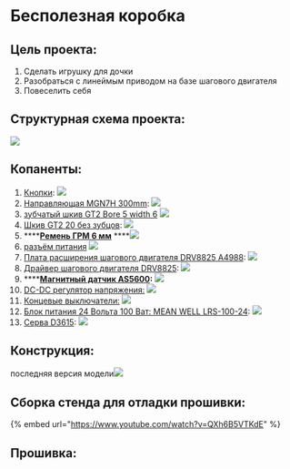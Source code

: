 # Бесполезная коробка

## Цель проекта:

1. Сделать игрушку для дочки
2. Разобраться с линеймым приводом на базе шагового двигателя
3. Повеселить себя

## Структурная схема проекта:

 

![](.gitbook/assets/photo5352776780357939252.jpg)

## Копаненты:



1. [Кнопки](https://aliexpress.ru/item/10pcs-Mini-12mm-Toggle-Rocker-Switch-6-Pins-2-Position-3-Position-ON-OFF-ON-OFF/4000238840867.html?spm=a2g0s.9042311.0.0.264d33edreTiCg&_ga=2.268409480.721664696.1612051115-530682806.1605135245&_gac=1.114393461.1610796936.CjwKCAiAuoqABhAsEiwAdSkVVCUs5nTX80VVDpcnxLvB3kZpXs2zuaedRuR_P9vpGu__abLf1sHESBoCMw4QAvD_BwE): ![](.gitbook/assets/screenshot-from-2021-02-02-12-42-39.png) 
2. [Направляющая MGN7H 300mm](https://aliexpress.ru/item/MGN7-MGN12-MGN15-MGN9-L-100-200-350-500-600-800mm-miniature-linear-rail-slide-1pcs/4000264234020.html?spm=a2g0s.9042311.0.0.264d33edV28rk1&_ga=2.58105772.721664696.1612051115-530682806.1605135245&_gac=1.52601434.1610796936.CjwKCAiAuoqABhAsEiwAdSkVVCUs5nTX80VVDpcnxLvB3kZpXs2zuaedRuR_P9vpGu__abLf1sHESBoCMw4QAvD_BwE): ![](.gitbook/assets/screenshot-from-2021-02-02-12-46-36.png) 
3. [зубчатый шкив GT2 Bore 5 width 6](https://aliexpress.ru/item/High-Quality-GT2-Timing-Pulley-20-teeth-Bore-5mm-8mm-Aluminum-2GT-Synchronous-Wheel-3D-Printer/4000898906136.html?spm=a2g0s.9042311.0.0.264d33edffujk0&_ga=2.61209386.721664696.1612051115-530682806.1605135245&_gac=1.82479716.1610796936.CjwKCAiAuoqABhAsEiwAdSkVVCUs5nTX80VVDpcnxLvB3kZpXs2zuaedRuR_P9vpGu__abLf1sHESBoCMw4QAvD_BwE) ![](.gitbook/assets/screenshot-from-2021-02-02-12-55-43.png) 
4. [Шкив GT2 20 без зубцов](https://aliexpress.ru/item/GT2-Pulley-16-20-Without-Teeth-Pulley-16-20Teeth-OR-without-Teeth-Timing-Gear-Bore-3MM/32512894329.html?spm=a2g0s.9042311.0.0.264d33edSwKw4B&_ga=2.61389354.721664696.1612051115-530682806.1605135245&_gac=1.16302788.1612302785.CjwKCAiAjeSABhAPEiwAqfxURVnAwRXYoBPZ3WxVAR4feCVnuMGysp3E3lEiteS4H-q8LJ6nynU2xxoCko8QAvD_BwE):  ![](.gitbook/assets/screenshot-from-2021-02-03-02-09-10.png) 
5. \*\*\*\*[**Ремень ГРМ 6 мм**](https://aliexpress.ru/item/1m-2m-5m-10m-lot-GT2-6mm-open-timing-belt-width-6mm-GT2-belt-Rubber-Aramid/10000401582873.html?spm=a2g0s.9042311.0.0.264d33edk60mRf&_ga=2.67033000.721664696.1612051115-530682806.1605135245&_gac=1.84984299.1610796936.CjwKCAiAuoqABhAsEiwAdSkVVCUs5nTX80VVDpcnxLvB3kZpXs2zuaedRuR_P9vpGu__abLf1sHESBoCMw4QAvD_BwE) ****![](.gitbook/assets/screenshot-from-2021-02-02-13-10-04.png) 
6. [разъём питания](https://www.aliexpress.com/item/32706948395.html?spm=a2g0o.placeorder.0.0.6a3729fdQrTPAv&mp=1&_ga=2.186203887.733649584.1612867822-530682806.1605135245&_gac=1.114402677.1612393293.CjwKCAiAsOmABhAwEiwAEBR0ZoQVOcgG0DaGH8qnhtB28t2LdHiSB6GSdQXWdLqeA8_Wg5yumM56ehoC7-UQAvD_BwE)  ![](.gitbook/assets/screenshot-from-2021-02-09-13-54-12.png) 
7. [Плата расширения шагового двигателя DRV8825 A4988](https://aliexpress.ru/item/42-Stepper-Motor-Driver-Expansion-Board-DRV8825-A4988-3D-Printer-Parts-Control-Shield-Module-For-Arduino/4000772974580.html?spm=a2g0s.9042311.0.0.264d4c4dGZ6dwF&_ga=2.254851598.721664696.1612051115-530682806.1605135245&_gac=1.223396457.1612308157.CjwKCAiAjeSABhAPEiwAqfxURU6SgqMSpneTdudvHVfqPxbiaVtaGNwp5Z0pYRTR7Jnq-5hC8eiXThoCH3cQAvD_BwE&sku_id=10000007739648050): ![](.gitbook/assets/screenshot-from-2021-02-02-12-25-46.png) 
8. [Драйвер шагового двигателя DRV8825](https://aliexpress.ru/item/3D-Printer-Parts-StepStick-DRV8825-Stepper-Motor-Driver-With-Heat-sink-Carrier-Reprap-4-layer-PCB/32618856994.html?spm=a2g0s.9042311.0.0.264d4c4dGZ6dwF&_ga=2.237425158.721664696.1612051115-530682806.1605135245&_gac=1.119636730.1612308157.CjwKCAiAjeSABhAPEiwAqfxURU6SgqMSpneTdudvHVfqPxbiaVtaGNwp5Z0pYRTR7Jnq-5hC8eiXThoCH3cQAvD_BwE&sku_id=59319975710): ![](.gitbook/assets/screenshot-from-2021-02-02-12-26-00.png) 
9. \*\*\*\*[**Магнитный датчик AS5600**](https://aliexpress.ru/item/AS5600-magnetic-encoder-magnetic-induction-angle-measurement-sensor-module-12bit-high-precision/4000551682522.html?spm=a2g0s.9042311.0.0.264d33edTr0gcC&_ga=2.263126666.721664696.1612051115-530682806.1605135245&_gac=1.229861102.1612308157.CjwKCAiAjeSABhAPEiwAqfxURU6SgqMSpneTdudvHVfqPxbiaVtaGNwp5Z0pYRTR7Jnq-5hC8eiXThoCH3cQAvD_BwE&sku_id=10000002869296963)**:** ![](.gitbook/assets/screenshot-from-2021-02-02-11-51-11.png) 
10. [DC-DC регулятор напряжения:](https://aliexpress.ru/item/1005001636420985.html?spm=a2g0o.productlist.0.0.2e5f2ab4XLcgwO&s=p&ad_pvid=2021020303174819329998777861500004103982_1&algo_pvid=29519d29-96ea-42de-a5cc-7033db299bcf&algo_expid=29519d29-96ea-42de-a5cc-7033db299bcf-0&btsid=0b8b035616123510689054629ebd18&ws_ab_test=searchweb0_0,searchweb201602_,searchweb201603_) ![](.gitbook/assets/screenshot-from-2021-02-03-14-20-07.png) 
11. [Концевые выключатели:](https://aliexpress.ru/item/1005002095893731.html?spm=a2g0o.productlist.0.0.738c5adf1HHuBW&algo_pvid=881a52cb-539b-430d-be31-5b1113a0f7ba&algo_expid=881a52cb-539b-430d-be31-5b1113a0f7ba-2&btsid=0b8b035616123513749206658ebd18&ws_ab_test=searchweb0_0,searchweb201602_,searchweb201603_&sku_id=12000018727208471) ![](.gitbook/assets/screenshot-from-2021-02-03-14-23-38.png) 
12. [Блок питания 24 Вольта 100 Ват: MEAN WELL  LRS-100-24](https://aliexpress.ru/item/4000583760898.html?spm=a2g0o.cart.0.0.31273c00FpFe9I&mp=1&_ga=2.228498075.721664696.1612051115-530682806.1605135245&_gac=1.126968447.1612308157.CjwKCAiAjeSABhAPEiwAqfxURU6SgqMSpneTdudvHVfqPxbiaVtaGNwp5Z0pYRTR7Jnq-5hC8eiXThoCH3cQAvD_BwE): ![](.gitbook/assets/screenshot-from-2021-02-03-14-28-47.png) 
13. [Серва D3615](https://aliexpress.ru/item/32591892775.html?spm=a2g0o.productlist.0.0.64122326MxbxwF&algo_pvid=d103a923-3100-482d-b945-38f32df2212a&algo_expid=d103a923-3100-482d-b945-38f32df2212a-0&btsid=0b8b158f16123942747607896e3a4e&ws_ab_test=searchweb0_0,searchweb201602_,searchweb201603_): ![](.gitbook/assets/screenshot-from-2021-02-04-02-16-39.png) 

## Конструкция:

последняя версия модели[![](.gitbook/assets/screenshot-from-2021-02-10-18-14-02.png)](https://cad.onshape.com/documents/125a385a616ec6f2df24a618/w/73a084dbbe324177ee5459c5/e/6f8e287a4627f32adfb02f55)

## Сборка стенда для отладки прошивки:

{% embed url="https://www.youtube.com/watch?v=QXh6B5VTKdE" %}



## Прошивка:

